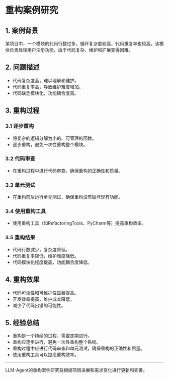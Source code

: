 # 重构案例研究

## 1. 案例背景

某项目中，一个模块的代码行数过多，循环复杂度较高，代码重复率也较高。该模块负责处理用户注册功能，由于代码复杂，维护和扩展变得困难。

## 2. 问题描述

- 代码复杂度高，难以理解和维护。
- 代码重复率高，导致维护难度增加。
- 代码缺乏模块化，功能耦合度高。

## 3. 重构过程

### 3.1 逐步重构

- 将复杂的逻辑分解为小的、可管理的函数。
- 逐步重构，避免一次性重构整个模块。

### 3.2 代码审查

- 在重构过程中进行代码审查，确保重构的正确性和质量。

### 3.3 单元测试

- 在重构前后运行单元测试，确保重构没有破坏现有功能。

### 3.4 使用重构工具

- 使用重构工具（如RefactoringTools、PyCharm等）提高重构效率。

### 3.5 重构结果

- 代码行数减少，复杂度降低。
- 代码重复率降低，维护难度降低。
- 代码模块化程度提高，功能耦合度降低。

## 4. 重构效果

- 代码可读性和可维护性显著提高。
- 开发效率提高，维护成本降低。
- 减少了代码出错的可能性。

## 5. 经验总结

- 重构是一个持续的过程，需要定期进行。
- 重构应逐步进行，避免一次性重构整个系统。
- 重构过程中应进行代码审查和单元测试，确保重构的正确性和质量。
- 使用重构工具可以提高重构效率。

---

LLM-Agent的重构案例研究将根据项目进展和需求变化进行更新和完善。